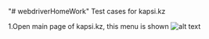 "# webdriverHomeWork" 
Test cases for kapsi.kz

1.Open main page of kapsi.kz, this menu is shown 
![alt text](imgs/1kaspi.png)
